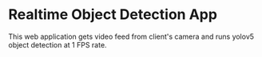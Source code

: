 # Realtime Object Detection App

This web application gets video feed from client's camera and runs yolov5 object detection at 1 FPS rate.